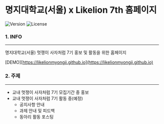 명지대학교(서울) x Likelion 7th 홈페이지
========================================

![Version](https://img.shields.io/badge/Version-1.3.1-green.svg) ![License](https://img.shields.io/badge/License-MIT-brightgreen.svg)

### 1. INFO

---

명지대학교(서울) 멋쟁이 사자처럼 7기 홍보 및 활동을 위한 홈페이지

[DEMO][https://likelionmyongji.github.io](https://likelionmyongji.github.io)

### 2. 주제

---

-	교내 멋쟁이 사자처럼 7기 모집기간 중 홍보
-	교내 멋쟁이 사자처럼 7기 활동 중(예정)
	-	공지사항 안내
	-	과제 안내 및 피드백
	-	동아리 활동 포스팅
